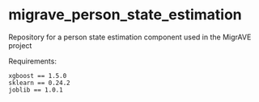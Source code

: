 # migrave_person_state_estimation
Repository for a person state estimation component used in the MigrAVE project

Requirements:
```
xgboost == 1.5.0
sklearn == 0.24.2
joblib == 1.0.1
```